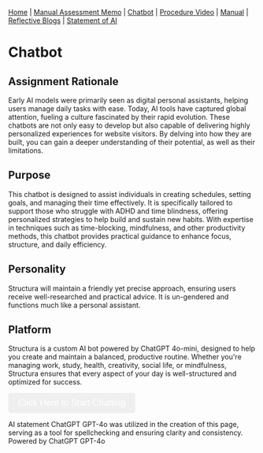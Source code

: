 [Home](index.md) | [Manual Assessment Memo](manual_assessment_memo.md) | [Chatbot](chatbot.md) | [Procedure Video](procedure_video.md) | [Manual](manual.md) | [Reflective Blogs](reflective_blogs.md) | [Statement of AI](AIstatement.md) 

# Chatbot

## Assignment Rationale
Early AI models were primarily seen as digital personal assistants, helping users manage daily tasks with ease. Today, AI tools have captured global attention, fueling a culture fascinated by their rapid evolution. These chatbots are not only easy to develop but also capable of delivering highly personalized experiences for website visitors. By delving into how they are built, you can gain a deeper understanding of their potential, as well as their limitations.

## Purpose
This chatbot is designed to assist individuals in creating schedules, setting goals, and managing their time effectively. It is specifically tailored to support those who struggle with ADHD and time blindness, offering personalized strategies to help build and sustain new habits. With expertise in techniques such as time-blocking, mindfulness, and other productivity methods, this chatbot provides practical guidance to enhance focus, structure, and daily efficiency.

## Personality
Structura will maintain a friendly yet precise approach, ensuring users receive well-researched and practical advice. It is un-gendered and functions much like a personal assistant. 

## Platform
Structura is a custom AI bot powered by ChatGPT 4o-mini, designed to help you create and maintain a balanced, productive routine. Whether you're managing work, study, health, creativity, social life, or mindfulness, Structura ensures that every aspect of your day is well-structured and optimized for success.

<title>Structura Chatbot</title>
<a href="[https://box.boodle.ai/a/@Structura](https://box.boodle.ai/a/@Structura)" target="_blank">
    <button style="font-size: 18px; padding: 10px 20px; background-color: ##76866D; color: white; border: none; cursor: pointer; border-radius: 5px;">
        Click Here to Start Chatting
    </button>
</a>



AI statement ChatGPT GPT-4o was utilized in the creation of this page, serving as a tool for spellchecking and ensuring clarity and consistency. Powered by ChatGPT GPT-4o
